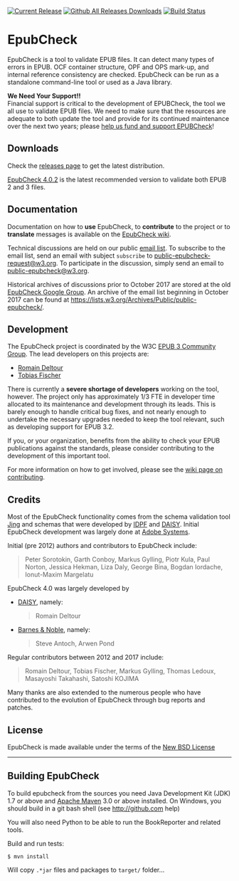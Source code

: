 [![Current Release](https://img.shields.io/github/release/w3c/epubcheck.svg)](https://github.com/w3c/epubcheck/releases/latest) [![Github All Releases Downloads](https://img.shields.io/github/downloads/w3c/epubcheck/total.svg?colorB=A9A9A9)](https://github.com/w3c/epubcheck/releases/) [![Build Status](https://travis-ci.org/w3c/epubcheck.svg?branch=master)](https://travis-ci.org/w3c/epubcheck/)


EpubCheck
=========

EpubCheck is a tool to validate EPUB files. It can detect many
types of errors in EPUB. OCF container structure, OPF and OPS mark-up,
and internal reference consistency are checked. EpubCheck can be run
as a standalone command-line tool or used as a Java library.

**We Need Your Support!!**  
Financial support is critical to the development of EPUBCheck, the tool we all use to validate EPUB files.
We need to make sure that the resources are adequate to both update the tool and provide for its continued maintenance over the next two years;
please [help us fund and support EPUBCheck](https://www.w3.org/publishing/epubcheck_fundraising)!


## Downloads

Check the [releases page](https://github.com/w3c/epubcheck/releases) to get the latest distribution.

[EpubCheck 4.0.2](https://github.com/w3c/epubcheck/releases/tag/v4.0.2) is the latest recommended version to validate both EPUB 2 and 3 files.


## Documentation

Documentation on how to **use** EpubCheck, to **contribute** to the project or to **translate** messages is available on the [EpubCheck wiki](https://github.com/w3c/epubcheck/wiki).

Technical discussions are held on our public [email list](https://lists.w3.org/Archives/Public/public-epubcheck/). To subscribe to the email list, send an email with subject `subscribe` to public-epubcheck-request@w3.org. To participate in the discussion, simply send an email to public-epubcheck@w3.org.

Historical archives of discussions prior to October 2017 are stored at the old [EpubCheck Google Group](https://lists.w3.org/Archives/Public/public-epubcheck/). An archive of the email list beginning in October 2017 can be found at https://lists.w3.org/Archives/Public/public-epubcheck/.


## Development

The EpubCheck project is coordinated by the W3C [EPUB 3 Community Group](https://www.w3.org/publishing/groups/epub3-cg/). The lead developers on this projects are:

* [Romain Deltour](https://github.com/rdeltour)
* [Tobias Fischer](https://github.com/tofi86)

There is currently a **severe shortage of developers** working on the tool, however. The project only has approximately 1/3 FTE in developer time allocated to its maintenance and development through its leads. This is barely enough to handle critical bug fixes, and not nearly enough to undertake the necessary upgrades needed to keep the tool relevant, such as developing support for EPUB 3.2.

If you, or your organization, benefits from the ability to check your EPUB publications against the standards, please consider contributing to the development of this important tool.

For more information on how to get involved, please see the [wiki page on contributing](https://github.com/w3c/epubcheck/wiki/Contribute).


## Credits

Most of the EpubCheck functionality comes from the schema validation tool [Jing](http://www.thaiopensource.com/relaxng/jing.html) and schemas that were developed by [IDPF](http://www.idpf.org/) and [DAISY](http://www.daisy.org/). Initial EpubCheck development was largely done at [Adobe Systems](http://www.adobe.com/).

Initial (pre 2012) authors and contributors to EpubCheck include:
> Peter Sorotokin, Garth Conboy, Markus Gylling, Piotr Kula, Paul Norton, Jessica Hekman, Liza Daly, George Bina, Bogdan Iordache, Ionut-Maxim Margelatu

EpubCheck 4.0 was largely developed by
* [DAISY](http://www.daisy.org/), namely:
  > Romain Deltour
* [Barnes & Noble](https://www.barnesandnoble.com), namely:
  > Steve Antoch, Arwen Pond

Regular contributors between 2012 and 2017 include:
> Romain Deltour, Tobias Fischer, Markus Gylling, Thomas Ledoux, Masayoshi Takahashi, Satoshi KOJIMA

Many thanks are also extended to the numerous people who have contributed to the evolution of EpubCheck through bug reports and patches.


## License

EpubCheck is made available under the terms of the [New BSD License](http://opensource.org/licenses/BSD-3-Clause)

----

## Building EpubCheck

To build epubcheck from the sources you need Java Development Kit (JDK) 1.7 or above and [Apache Maven](http://maven.apache.org/) 3.0 or above installed.
On Windows, you should build in a git bash shell (see http://github.com help)

You will also need Python to be able to run the BookReporter and related tools.


Build and run tests:

```
$ mvn install
```
Will copy `.*jar` files and packages to `target/` folder...
